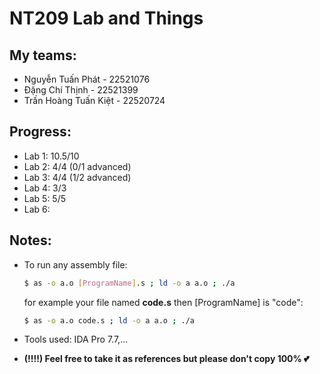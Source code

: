 # NT209 Lab and Things

## My teams:
-   Nguyễn Tuấn Phát - 22521076
-   Đặng Chí Thịnh - 22521399
-   Trần Hoàng Tuấn Kiệt - 22520724

## **Progress**:
- Lab 1: 10.5/10
- Lab 2: 4/4 (0/1 advanced)
- Lab 3: 4/4 (1/2 advanced)
- Lab 4: 3/3
- Lab 5: 5/5
- Lab 6:

## Notes:
- To run any assembly file:
    ```bash
    $ as -o a.o [ProgramName].s ; ld -o a a.o ; ./a
    ```
    for example your file named **code.s** then [ProgramName] is "code": 
    ```bash
    $ as -o a.o code.s ; ld -o a a.o ; ./a  
    ```

- Tools used: IDA Pro 7.7,...

- __**(!!!!) Feel free to take it as references but please don't copy 100% 💕**__